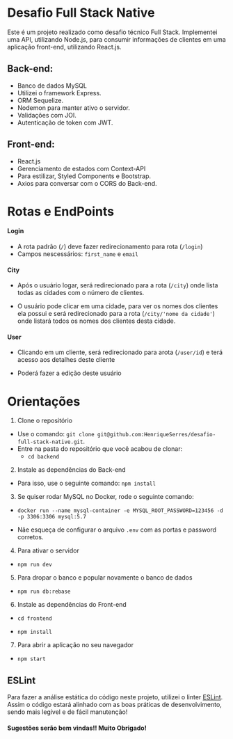 # Desafio Full Stack Native

Este é um projeto realizado como desafio técnico Full Stack.
Implementei uma API, utilizando Node.js, para consumir informações de clientes em uma aplicação front-end, utilizando React.js.

## Back-end:
- Banco de dados MySQL
- Utilizei o framework Express.
- ORM Sequelize.
- Nodemon para manter ativo o servidor.
- Validações com JOI.
- Autenticação de token com JWT.

## Front-end:
- React.js
- Gerenciamento de estados com Context-API
- Para estilizar, Styled Components e Bootstrap.
- Axios para conversar com o CORS do Back-end.

# Rotas e EndPoints

#### Login
- A rota padrão (`/`) deve fazer redirecionamento para rota (`/login`)
- Campos nescessários: `first_name` e `email`

#### City

- Após o usuário logar, será redirecionado para a rota (`/city`) onde lista todas as cidades com o número de clientes.

- O usuário pode clicar em uma cidade, para ver os nomes dos clientes ela possui e será redirecionado para a rota (`/city/'nome da cidade'`) onde listará todos os nomes dos clientes desta cidade.

#### User

- Clicando em um cliente, será redirecionado para arota (`/user/id`) e terá acesso aos detalhes deste cliente

- Poderá fazer a edição deste usuário

# Orientações


1. Clone o repositório

- Use o comando: `git clone git@github.com:HenriqueSerres/desafio-full-stack-native.git`.
- Entre na pasta do repositório que você acabou de clonar:
  - `cd backend`

2. Instale as dependências do Back-end

- Para isso, use o seguinte comando: `npm install`

3. Se quiser rodar MySQL no Docker, rode o seguinte comando:

- `docker run --name mysql-container -e MYSQL_ROOT_PASSWORD=123456 -d -p 3306:3306 mysql:5.7`

- Nãe esqueça de configurar o arquivo `.env` com as portas e password corretos.

4. Para ativar o servidor

- `npm run dev`

5. Para dropar o banco e popular novamente o banco de dados

- `npm run db:rebase`

6. Instale as dependências do Front-end 

- `cd frontend`

- `npm install`

7. Para abrir a aplicação no seu navegador

- `npm start`

## ESLint

Para fazer a análise estática do código neste projeto, utilizei o linter [ESLint](https://eslint.org/). Assim o código estará alinhado com as boas práticas de desenvolvimento, sendo mais legível e de fácil manutenção!

#### Sugestões serão bem vindas!! Muito Obrigado!